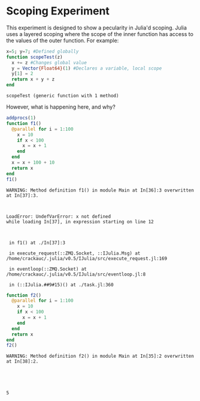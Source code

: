
# Scoping Experiment

This experiment is designed to show a pecularity in Julia'd scoping. Julia uses a layered scoping where the scope of the inner function has access to the values of the outer function. For example:


```julia
x=5; y=7; #Defined globally
function scopeTest(z)
  x += z #Changes global value
  y = Vector{Float64}(1) #Declares a variable, local scope
  y[1] = 2
  return x + y + z
end
```




    scopeTest (generic function with 1 method)



However, what is happening here, and why?


```julia
addprocs(1)
function f1()
  @parallel for i = 1:100
    x = 10
    if x < 100
      x = x + 1
    end
  end
  x = x + 100 + 10
  return x
end
f1()
```

    WARNING: Method definition f1() in module Main at In[36]:3 overwritten at In[37]:3.



    LoadError: UndefVarError: x not defined
    while loading In[37], in expression starting on line 12

    

     in f1() at ./In[37]:3

     in execute_request(::ZMQ.Socket, ::IJulia.Msg) at /home/crackauc/.julia/v0.5/IJulia/src/execute_request.jl:169

     in eventloop(::ZMQ.Socket) at /home/crackauc/.julia/v0.5/IJulia/src/eventloop.jl:8

     in (::IJulia.##9#15)() at ./task.jl:360



```julia
function f2()
  @parallel for i = 1:100
    x = 10
    if x < 100
      x = x + 1
    end
  end
  return x
end
f2()
```

    WARNING: Method definition f2() in module Main at In[35]:2 overwritten at In[38]:2.





    5


